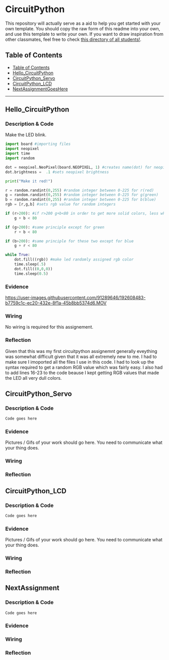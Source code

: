 # CircuitPython
This repository will actually serve as a aid to help you get started with your own template.  You should copy the raw form of this readme into your own, and use this template to write your own.  If you want to draw inspiration from other classmates, feel free to check [this directory of all students!](https://github.com/chssigma/Class_Accounts).
## Table of Contents
* [Table of Contents](#TableOfContents)
* [Hello_CircuitPython](#Hello_CircuitPython)
* [CircuitPython_Servo](#CircuitPython_Servo)
* [CircuitPython_LCD](#CircuitPython_LCD)
* [NextAssignmentGoesHere](#NextAssignment)
---

## Hello_CircuitPython

### Description & Code
Make the LED blink.

```python
import board #importing files
import neopixel
import time
import random 

dot = neopixel.NeoPixel(board.NEOPIXEL, 1) #creates name(dot) for neopixels
dot.brightness =  .1 #sets neopixel brightness

print("Make it red!")

r = random.randint(0,255) #random integer between 0-225 for r(red)
g = random.randint(0,255) #random integer between 0-225 for g(green)
b = random.randint(0,255) #random integer between 0-225 for b(blue)
rgb = [r,g,b] #sets rgb value for random integers

if (r>200): #if r>200 g+b<80 in order to get more solid colors, less white
    g + b < 80

if (g>200): #same principle except for green
    r + b < 80

if (b>200): #same principle for these two except for blue
    g + r < 80

while True:
    dot.fill((rgb)) #make led randomly assigned rgb color
    time.sleep(.5)
    dot.fill((0,0,0)) 
    time.sleep(0.5)
```
### Evidence
https://user-images.githubusercontent.com/91289646/192608483-b7759c1c-ec20-432e-8f1a-45b8bb5374d6.MOV

### Wiring
No wiring is required for this assignement.

### Reflection
Given that this was my first circuitpython assignemnt generally eveything was somewhat difficult given that it was all extremely new to me. I had to make sure I imoported all the files I use in this code. I had to look up the syntax required to get a random RGB value which was fairly easy. I also had to add lines 16-23 to the code beause I kept getting RGB values that made the LED all very dull colors.




## CircuitPython_Servo

### Description & Code

```python
Code goes here

```

### Evidence

Pictures / Gifs of your work should go here.  You need to communicate what your thing does.

### Wiring

### Reflection




## CircuitPython_LCD

### Description & Code

```python
Code goes here

```

### Evidence

Pictures / Gifs of your work should go here.  You need to communicate what your thing does.

### Wiring

### Reflection





## NextAssignment

### Description & Code

```python
Code goes here

```

### Evidence

### Wiring

### Reflection
